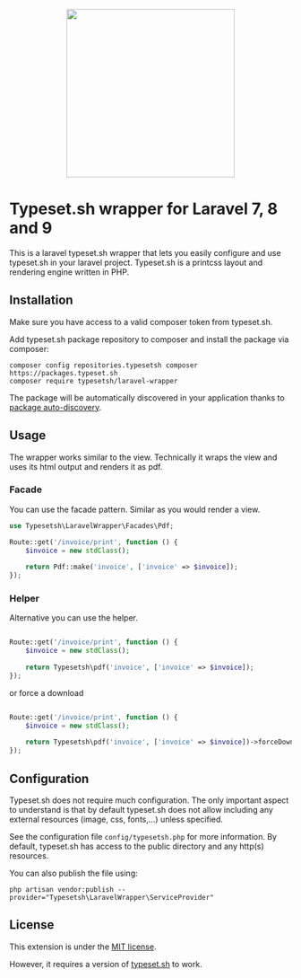 
<p align="center"><img src="https://static.typeset.sh/images/typeset.sh-logo.svg" width="300"></p>


# Typeset.sh wrapper for Laravel 7, 8 and 9

This is a laravel typeset.sh wrapper that lets you easily configure and use typeset.sh
in your laravel project. Typeset.sh is a printcss layout and rendering engine written in PHP.


## Installation

Make sure you have access to a valid composer token from typeset.sh.

Add typeset.sh package repository to composer and install the package via composer:

    composer config repositories.typesetsh composer https://packages.typeset.sh
    composer require typesetsh/laravel-wrapper

The package will be automatically discovered in your application thanks to [package auto-discovery](https://laravel.com/docs/8.x/packages#package-discovery).

## Usage

The wrapper works similar to the view. Technically it wraps the view and uses its html output
and renders it as pdf.

### Facade

You can use the facade pattern. Similar as you would render a view.

```php
use Typesetsh\LaravelWrapper\Facades\Pdf;

Route::get('/invoice/print', function () {
    $invoice = new stdClass();
    
    return Pdf::make('invoice', ['invoice' => $invoice]);
});
```


### Helper

Alternative you can use the helper.

```php

Route::get('/invoice/print', function () {
    $invoice = new stdClass();
    
    return Typesetsh\pdf('invoice', ['invoice' => $invoice]);
});
```

or force a download

```php

Route::get('/invoice/print', function () {
    $invoice = new stdClass();
    
    return Typesetsh\pdf('invoice', ['invoice' => $invoice])->forceDownload('invoice.pdf');
});
```


## Configuration

Typeset.sh does not require much configuration. The only important aspect to understand is that
by default typeset.sh does not allow including any external resources (image, css, fonts,...) 
unless specified.

See the configuration file `config/typesetsh.php` for more information. By default, typeset.sh
has access to the public directory and any http(s) resources.

You can also publish the file using:

    php artisan vendor:publish --provider="Typesetsh\LaravelWrapper\ServiceProvider"
    
    
## License

This extension is under the [MIT license](LICENSE).

However, it requires a version of [typeset.sh](https://typeset.sh/) to work.

